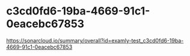 # c3cd0fd6-19ba-4669-91c1-0eacebc67853
https://sonarcloud.io/summary/overall?id=examly-test_c3cd0fd6-19ba-4669-91c1-0eacebc67853
